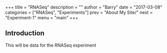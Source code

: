+++
title = "RNASeq"
description = ""
author = "Barry"
date = "2017-03-08"
categories = ["RNASeq", "Experiments"]
prev = "About My Site/"
next = "Experiment-1"
menu = "main"
+++
## Introduction

This will be data for the RNASeq experiment
